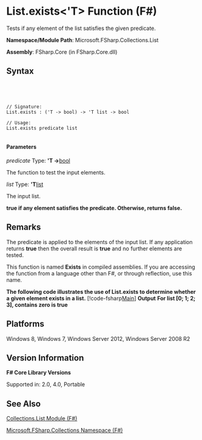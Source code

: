 # List.exists<'T> Function (F#)

Tests if any element of the list satisfies the given predicate.

**Namespace/Module Path**: Microsoft.FSharp.Collections.List

**Assembly**: FSharp.Core (in FSharp.Core.dll)


## Syntax



```




// Signature:
List.exists : ('T -> bool) -> 'T list -> bool

// Usage:
List.exists predicate list


```





#### Parameters
*predicate*
Type: **'T -&gt;**[bool](http://msdn.microsoft.com/en-us/library/89c0cf9c-49ce-4207-a3be-555851a67dd5)


The function to test the input elements.


*list*
Type: **'T**[list](http://msdn.microsoft.com/en-us/library/c627b668-477b-4409-91ed-06d7f1b3e4a7)


The input list.



**true if any element satisfies the predicate. Otherwise, returns false.**
## Remarks
The predicate is applied to the elements of the input list. If any application returns **true** then the overall result is **true** and no further elements are tested.

This function is named **Exists** in compiled assemblies. If you are accessing the function from a language other than F#, or through reflection, use this name.

**The following code illustrates the use of List.exists to determine whether a given element exists in a list.**
[!code-fsharp[Main](snippets/fslists/snippet1.fs)]
**Output**
**For list [0; 1; 2; 3], contains zero is true**
## Platforms
Windows 8, Windows 7, Windows Server 2012, Windows Server 2008 R2


## Version Information
**F# Core Library Versions**

Supported in: 2.0, 4.0, Portable




## See Also
[Collections.List Module &#40;F&#35;&#41;](Collections.List-Module-%5BFSharp%5D.md)

[Microsoft.FSharp.Collections Namespace &#40;F&#35;&#41;](Microsoft.FSharp.Collections-Namespace-%5BFSharp%5D.md)


